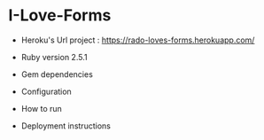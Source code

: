 # I-Love-Forms

* Heroku's Url project : https://rado-loves-forms.herokuapp.com/

* Ruby version 2.5.1

* Gem dependencies

* Configuration

* How to run 

* Deployment instructions

